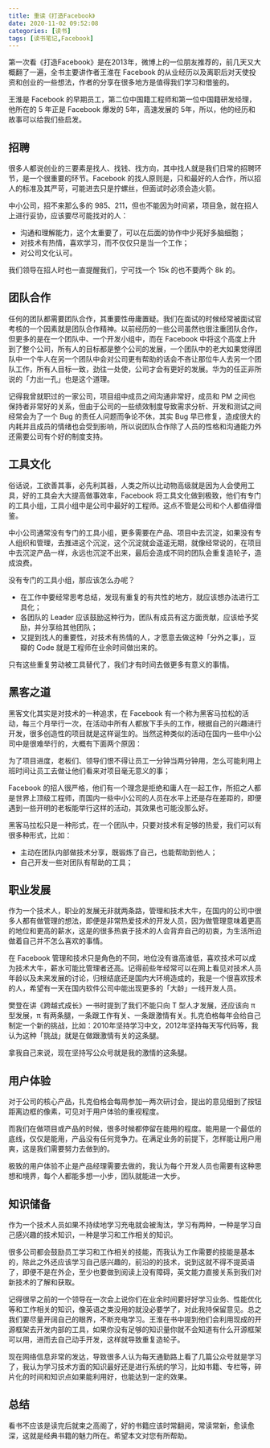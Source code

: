 ```yaml
---
title: 重读《打造Facebook》
date: 2020-11-02 09:52:08
categories: [读书]
tags: [读书笔记,Facebook]
---
```


第一次看《打造Facebook》是在2013年，微博上的一位朋友推荐的，前几天又大概翻了一遍，全书主要讲作者王淮在 Facebook 的从业经历以及离职后对天使投资和创业的一些想法，作者的分享在很多地方是值得我们学习和借鉴的。

<!--more-->

王淮是 Facebook 的早期员工，第二位中国籍工程师和第一位中国籍研发经理，他所在的 5 年正是 Facebook 爆发的 5年，高速发展的 5年，所以，他的经历和故事可以给我们些启发。

## 招聘

很多人都说创业的三要素是找人、找钱、找方向，其中找人就是我们日常的招聘环节，是一个很重要的环节。Facebook 的找人原则是，只和最好的人合作，所以招人的标准及其严苛，可能进去只是拧螺丝，但面试时必须会造火箭。

中小公司，招不来那么多的 985、211，但也不能因为时间紧，项目急，就在招人上进行妥协，应该要尽可能找对的人：

* 沟通和理解能力，这个太重要了，可以在后面的协作中少死好多脑细胞；
* 对技术有热情，喜欢学习，而不仅仅只是当一个工作；
* 对公司文化认可。

我们领导在招人时也一直提醒我们，宁可找一个 15k 的也不要两个 8k 的。

## 团队合作

任何的团队都需要团队合作，其重要性毋庸置疑。我们在面试的时候经常被面试官考核的一个因素就是团队合作精神。以前经历的一些公司虽然也很注重团队合作，但更多的是在一个团队中、一个开发小组中，而在 Facebook 中将这个高度上升到了整个公司，所有人的目标都是整个公司的发展，一个团队中的老大如果觉得团队中一个牛人在另一个团队中会对公司更有帮助的话会不吝让那位牛人去另一个团队工作，所有人目标一致，劲往一处使，公司才会有更好的发展。华为的任正非所说的「力出一孔」也是这个道理。

记得我曾就职过的一家公司，项目组中成员之间沟通非常好，成员和 PM 之间也保持者非常好的关系，但由于公司的一些绩效制度导致需求分析、开发和测试之间经常会为了一个 Bug 的责任人问题而争论不休，其实 Bug 早已修复，造成很大的内耗并且成员的情绪也会受到影响，所以说团队合作除了人员的性格和沟通能力外还需要公司有个好的制度支持。

## 工具文化

俗话说，工欲善其事，必先利其器，人类之所以比动物高级就是因为人会使用工具，好的工具会大大提高做事效率，Facebook 将工具文化做到极致，他们有专门的工具小组，工具小组中是公司中最好的工程师。这点不管是公司和个人都值得借鉴。

中小公司通常没有专门的工具小组，更多需要在产品、项目中去沉淀，如果没有专人组织和管理，去推进这个沉淀，这个沉淀就会遥遥无期，就像经常说的，在项目中去沉淀产品一样，永远也沉淀不出来，最后会造成不同的团队会重复造轮子，造成浪费。

没有专门的工具小组，那应该怎么办呢？

* 在工作中要经常思考总结，发现有重复的有共性的地方，就应该想办法进行工具化；
* 各团队的 Leader 应该鼓励这种行为，团队有成员有这方面贡献，应该给予奖励，并分享给其他团队；
* 又提到找人的重要性，对技术有热情的人，才愿意去做这种「分外之事」，豆瓣的 Code 就是工程师在业余时间做出来的。

只有这些重复劳动被工具替代了，我们才有时间去做更多有意义的事情。

## 黑客之道

黑客文化其实是对技术的一种追求，在 Facebook 有一个称为黑客马拉松的活动，每三个月举行一次，在活动中所有人都放下手头的工作，根据自己的兴趣进行开发，很多创造性的项目就是这样诞生的。当然这种类似的活动在国内一些中小公司中是很难举行的，大概有下面两个原因：

为了项目进度，老板们、领导们恨不得让员工一分钟当两分钟用，怎么可能利用上班时间让员工去做让他们看来对项目毫无意义的事；

Facebook 的招人很严格，他们有一个理念是拒绝和庸人在一起工作，所招之人都是世界上顶级工程师，而国内一些中小公司的人员在水平上还是存在差距的，即便遇到一些开明的老板能举行这样的活动，其效果也可能没那么好。

黑客马拉松只是一种形式，在一个团队中，只要对技术有足够的热爱，我们可以有很多种形式，比如：

* 主动在团队内部做技术分享，既锻炼了自己，也能帮助到他人；
* 自己开发一些对团队有帮助的工具；

## 职业发展

作为一个技术人，职业的发展无非就两条路，管理和技术大牛，在国内的公司中很多人都有做管理的想法，即便是非常热爱技术的开发人员，因为做管理意味着更高的地位和更高的薪水，这是的很多热衷于技术的人会背弃自己的初衷，为生活所迫做着自己并不怎么喜欢的事情。

在 Facebook 管理和技术只是角色的不同，地位没有谁高谁低，喜欢技术可以成为技术大牛，薪水可能比管理者还高。记得前些年经常可以在网上看见对技术人员年龄以及未来发展的讨论，归根结底还是国内大环境造成的，我是一个很喜欢技术的人，希望有一天在国内软件公司中能出现更多的「大龄」一线开发人员。

樊登在讲《跨越式成长》一书时提到了我们不能只向 T 型人才发展，还应该向 π 型发展，π 有两条腿，一条跟工作有关、一条跟激情有关。扎克伯格每年会给自己制定一个新的挑战，比如：2010年坚持学习中文，2012年坚持每天写代码等，我认为这种「挑战」就是在做跟激情有关的这条腿。

拿我自己来说，现在坚持写公众号就是我的激情的这条腿。

## 用户体验

对于公司的核心产品，扎克伯格会每周参加一两次研讨会，提出的意见细到了按钮距离边框的像素，可见对于用户体验的重视程度。

而我们在做项目或产品的时候，很多时候都停留在能用的程度。能用是一个最低的底线，仅仅是能用，产品没有任何竞争力。在满足业务的前提下，怎样能让用户用爽，这是我们需要努力去做到的。

极致的用户体验不止是产品经理需要去做的，我认为每个开发人员也需要有这种思想和境界，每个人都能多想一小步，团队就能进一大步。

## 知识储备

作为一个技术人员如果不持续地学习充电就会被淘汰，学习有两种，一种是学习自己感兴趣的技术知识，一种是学习和工作相关的知识。

很多公司都会鼓励员工学习和工作相关的技能，而我认为工作需要的技能是基本的，除此之外还应该学习自己感兴趣的，前沿的的技术，说到这就不得不提英语了，即便不是在外企，至少也要做到阅读上没有障碍，英文能力直接关系到我们对新技术的了解和获取。

记得很早之前的一个领导在一次会上说你们在业余时间要好好学习业务、性能优化等和工作相关的知识，像英语之类没用的就没必要学了，对此我持保留意见。总之我们要尽量开阔自己的眼界，不断充电学习。王淮在书中提到他们会利用现成的开源框架去开发内部的工具，如果你没有足够的知识量你就不会知道有什么开源框架可以用，进而去自己动手开发，这样就导致重复造轮子。

现在网络信息非常的发达，导致很多人认为每天通勤路上看了几篇公众号就是学习了，我认为学习技术方面的知识最好还是进行系统的学习，比如书籍、专栏等，碎片化的时间和知识点​如果能利用好，也能达到一定的效果。​

## 总结

看书不应该是读完后就束之高阁了，好的书籍应该时常翻阅，常读常新，愈读愈深，这就是经典书籍的魅力所在。希望本文对您有所帮助。
